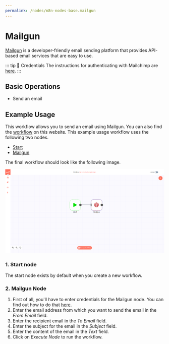 ```yaml
---
permalink: /nodes/n8n-nodes-base.mailgun
---
```


# Mailgun

[Mailgun](https://www.mailgun.com/) is a developer-friendly email sending platform that provides API-based email services that are easy to use.

::: tip 🔑 Credentials
The instructions for authenticating with Mailchimp are [here](../../../credentials/Mailgun/README.md).
:::

## Basic Operations

- Send an email

## Example Usage

This workflow allows you to send an email using Mailgun. You can also find the [workflow](https://n8n.io/workflows/522) on this website. This example usage workflow uses the following two nodes.

- [Start](../../core-nodes/Start)
- [Mailgun]()

The final workflow should look like the following image.

![A workflow with the Mailgun node](./workflow.png)

### 1. Start node

The start node exists by default when you create a new workflow.

### 2. Mailgun Node

1. First of all, you'll have to enter credentials for the Mailgun node. You can find out how to do that [here](../../../credentials/Mailgun/README.md).
2. Enter the email address from which you want to send the email in the *From Email* field.
3. Enter the recipient email in the *To Email* field.
4. Enter the subject for the email in the *Subject* field.
5. Enter the content of the email in the *Text* field.
6. Click on *Execute Node* to run the workflow.
